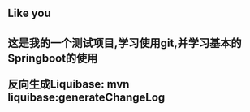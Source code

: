 <h2>Like you<h2>
这是我的一个测试项目,学习使用git,并学习基本的Springboot的使用

反向生成Liquibase: mvn liquibase:generateChangeLog
